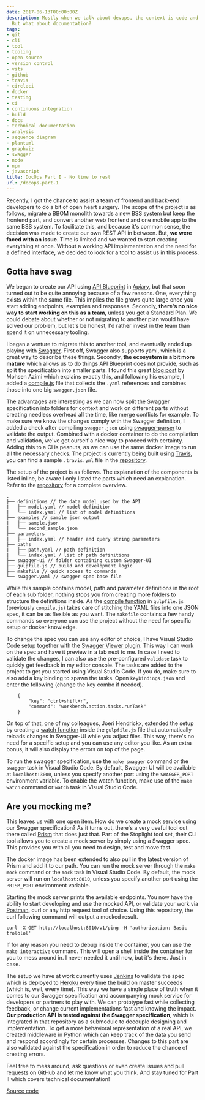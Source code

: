 ```yaml
---
date: 2017-06-13T00:00:00Z
description: Mostly when we talk about devops, the context is code and applications.
  But what about documentation?
tags:
- git
- cli
- tool
- tooling
- open source
- version control
- vsts
- github
- travis
- circleci
- docker
- testing
- ci
- continuous integration
- build
- docs
- technical documentation
- analysis
- sequence diagram
- plantuml
- graphviz
- swagger
- node
- npm
- javascript
title: DocOps Part I - No time to rest
url: /docops-part-1
---
```


Recently, I got the chance to assist a team of frontend and back-end developers to do a bit of open heart surgery. The scope of the project is as follows, migrate a BBOM monolith towards a new BSS system but keep the frontend part, and convert another web frontend and one mobile app to the same BSS system. To facilitate this, and because it's common sense, the decision was made to create our own REST API in between. But, **we were faced with an issue**. Time is limited and we wanted to start creating everything at once. Without a working API implementation and the need for a defined interface, we decided to look for a tool to assist us in this process.

## Gotta have swag

We began to create our API using <a href="https://apiblueprint.org/" target="_blank">API Blueprint</a> in <a href="https://apiary.io/" target="_blank">Apiary</a>, but that soon turned out to be quite annoying because of a few reasons. One, everything exists within the same file. This implies the file grows quite large once you start adding endpoints, examples and responses. Secondly, **there's no nice way to start working on this as a team**, unless you get a Standard Plan. We could debate about whether or not migrating to another plan would have solved our problem, but let's be honest, I'd rather invest in the team than spend it on unnecessary tooling.

I began a venture to migrate this to another tool, and eventually ended up playing with <a href="http://swagger.io/" target="_blank">Swagger</a>. First off, Swagger also supports yaml, which is a great way to describe these things. Secondly, **the ecosystem is a bit more mature** which allows us to do things API Blueprint does not provide, such as split the specification into smaller parts. I found this great <a href="http://azimi.me/2015/07/16/split-swagger-into-smaller-files.html" target="_blank">blog post</a> by Mohsen Azimi which explains exactly this, and following his example, I added a <a href="https://github.com/JanDeDobbeleer/docops-template-api/blob/9de906bd9e991a1610ba2a024ea15c1325e49f0b/api/compile.js" target="_blank">compile.js</a> file that collects the `.yaml` references and combines those into one big `swagger.json` file.

The advantages are interesting as we can now split the Swagger specification into folders for context and work on different parts without creating needless overhead all the time, like merge conflicts for example. To make sure we know the changes comply with the Swagger definition, I added a check after compiling `swagger.json` using <a href="https://github.com/BigstickCarpet/swagger-parser" target="_blank">swagger-parser</a> to validate the output. Combined with a docker container to do the compilation and validation, we've got ourself a nice way to proceed with certainty. Adding this to a CI is peanuts, as we can use the same docker image to run all the necessary checks. The project is currently being built using <a href="https://travis-ci.org/JanJoris/docops-template" target="_blank">Travis</a>, you can find a sample `.travis.yml` file in the <a href="https://github.com/JanDeDobbeleer/docops-template-api/blob/master/.travis.yml" target="_blank">repository</a>.

The setup of the project is as follows. The explanation of the components is listed inline, be aware I only listed the parts which need an explanation. Refer to the <a href="https://github.com/JanDeDobbeleer/docops-template-api" target="_blank">repository</a> for a complete overview.

```
.
├── definitions // the data model used by the API
|   ├── model.yaml // model definition
|   └── index.yaml // list of model definitions
├── examples // sample json output
|   ├── sample.json
|   └── second_sample.json
├── parameters
|   ├── index.yaml // header and query string parameters
├── paths
|   ├── path.yaml // path definition
|   └── index.yaml / list of path definitions
├── swagger-ui // folder containing custom Swagger-UI
├── gulpfile.js // build and development logic
├── makefile // quick access to commands
└── swagger.yaml // swagger spec base file
```

While this sample contains model, path and parameter definitions in the root of each sub folder, nothing stops you from creating more folders to structure the definitions inside. As the <a href="https://github.com/JanDeDobbeleer/docops-template-api/blob/master/gulpfile.js#L31" target="_blank">compile function</a> in `gulpfile.js` (previously `compile.js`) takes care of stitching the YAML files into one JSON spec, it can be as flexible as you want. The `makefile` contains a few handy commands so everyone can use the project without the need for specific setup or docker knowledge.

To change the spec you can use any editor of choice, I have Visual Studio Code setup together with the <a href="https://marketplace.visualstudio.com/items?itemName=Arjun.swagger-viewer" target="_blank">Swagger Viewer plugin</a>. This way I can work on the spec and have it preview in a tab next to me. In case I need to validate the changes, I can also use the pre-configured `validate` task to quickly get feedback in my editor console. The tasks are added to the project to get you started using Visual Studio Code. If you do, make sure to also add a key binding to spawn the tasks. Open `keybindings.json` and enter the following (change the key combo if needed).

```
    {
        "key": "ctrl+shift+r",
        "command": "workbench.action.tasks.runTask"
    }
```

On top of that, one of my colleagues, Joeri Hendrickx, extended the setup by creating a <a href="https://github.com/JanDeDobbeleer/docops-template-api/blob/master/gulpfile.js#L13" target="_blank">watch function</a> inside the `gulpfile.js` file that automatically reloads changes in Swagger-UI while you adjust files. This way, there's no need for a specific setup and you can use any editor you like. As an extra bonus, it will also display the errors on top of the page.

To run the swagger specification, use the `make swagger` command or the `swagger` task in Visual Studio Code. By default, Swagger UI will be available at `localhost:3000`, unless you specify another port using the `SWAGGER_PORT` environment variable. To enable the watch function, make use of the `make watch` command or `watch` task in Visual Studio Code.

## Are you mocking me?

This leaves us with one open item. How do we create a mock service using our Swagger specification? As it turns out, there's a very useful tool out there called <a href="https://stoplight.io/platform/prism/" target="_blank">Prism</a> that does just that. Part of the Stoplight tool set, their CLI tool allows you to create a mock server by simply using a Swagger spec. This provides you with all you need to design, test and move fast.

The docker image has been extended to also pull in the latest version of Prism and add it to our path. You can run the mock server through the `make mock` command or the `mock` task in Visual Studio Code. By default, the mock server will run on `localhost:8010`, unless you specify another port using the `PRISM_PORT` environment variable.

Starting the mock server prints the available endpoints. You now have the ability to start developing and use the mocked API, or validate your work via <a href="https://www.getpostman.com/" target="_blank">Postman</a>, curl or any http request tool of choice. Using this repository, the curl following command will output a mocked result.

    curl -X GET http://localhost:8010/v1/ping -H 'authorization: Basic trololol'

If for any reason you need to debug inside the container, you can use the `make interactive` command. This will open a shell inside the container for you to mess around in. I never needed it until now, but it's there. Just in case.

The setup we have at work currently uses <a href="https://jenkins.io/" target="_blank">Jenkins</a> to validate the spec which is deployed to <a href="https://dashboard.heroku.com/login" target="_blank">Heroku</a> every time the build on master succeeds (which is, well, every time). This way we have a single place of truth when it comes to our Swagger specification and accompanying mock service for developers or partners to play with. We can prototype fast while collecting feedback, or change current implementations fast and knowing the impact. **Our production API is tested against the Swagger specification**, which is integrated in that repository as a submodule to decouple designing and implementation. To get a more behavioral representation of a real API, we created middleware in Python which can keep track of the data you send and respond accordingly for certain processes. Changes to this part are also validated against the specification in order to reduce the chance of creating errors.

Feel free to mess around, ask questions or even create issues and pull requests on GitHub and let me know what you think. And stay tuned for Part II which covers technical documentation!

<a class="github_link" href="https://github.com/JanDeDobbeleer/docops-template-api" target="_blank" >Source code</a>
